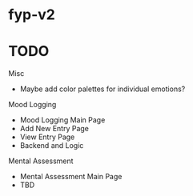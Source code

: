 # fyp-v2
 
# TODO
Misc 
- Maybe add color palettes for individual emotions?

Mood Logging
- Mood Logging Main Page
- Add New Entry Page
- View Entry Page
- Backend and Logic

Mental Assessment
- Mental Assessment Main Page
- TBD
